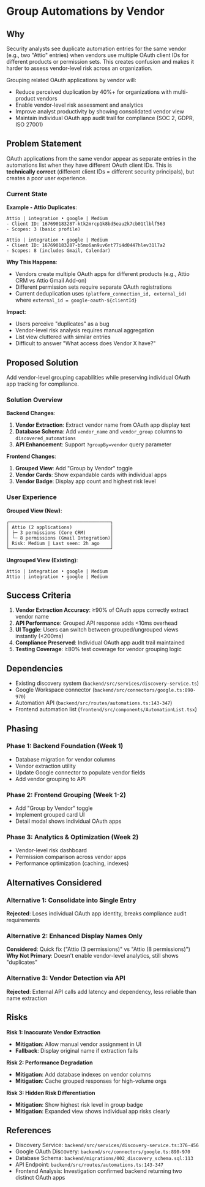 # Group Automations by Vendor

## Why

Security analysts see duplicate automation entries for the same vendor (e.g., two "Attio" entries) when vendors use multiple OAuth client IDs for different products or permission sets. This creates confusion and makes it harder to assess vendor-level risk across an organization.

Grouping related OAuth applications by vendor will:
- Reduce perceived duplication by 40%+ for organizations with multi-product vendors
- Enable vendor-level risk assessment and analytics
- Improve analyst productivity by showing consolidated vendor view
- Maintain individual OAuth app audit trail for compliance (SOC 2, GDPR, ISO 27001)

## Problem Statement

OAuth applications from the same vendor appear as separate entries in the automations list when they have different OAuth client IDs. This is **technically correct** (different client IDs = different security principals), but creates a poor user experience.

### Current State

**Example - Attio Duplicates**:
```
Attio | integration • google | Medium
- Client ID: 167690183287-ktk2mrcp1k8bd5eau2k7cb01tlblf563
- Scopes: 3 (basic profile)

Attio | integration • google | Medium
- Client ID: 167690183287-b5mo6an9uv6nt77i4d0447hlev31l7a2
- Scopes: 8 (includes Gmail, Calendar)
```

**Why This Happens**:
- Vendors create multiple OAuth apps for different products (e.g., Attio CRM vs Attio Gmail Add-on)
- Different permission sets require separate OAuth registrations
- Current deduplication uses `(platform_connection_id, external_id)` where `external_id = google-oauth-${clientId}`

**Impact**:
- Users perceive "duplicates" as a bug
- Vendor-level risk analysis requires manual aggregation
- List view cluttered with similar entries
- Difficult to answer "What access does Vendor X have?"

## Proposed Solution

Add vendor-level grouping capabilities while preserving individual OAuth app tracking for compliance.

### Solution Overview

**Backend Changes**:
1. **Vendor Extraction**: Extract vendor name from OAuth app display text
2. **Database Schema**: Add `vendor_name` and `vendor_group` columns to `discovered_automations`
3. **API Enhancement**: Support `?groupBy=vendor` query parameter

**Frontend Changes**:
1. **Grouped View**: Add "Group by Vendor" toggle
2. **Vendor Cards**: Show expandable cards with individual apps
3. **Vendor Badge**: Display app count and highest risk level

### User Experience

**Grouped View (New)**:
```
┌─────────────────────────────────────┐
│ Attio (2 applications)              │
│ ├─ 3 permissions (Core CRM)         │
│ └─ 8 permissions (Gmail Integration)│
│ Risk: Medium | Last seen: 2h ago    │
└─────────────────────────────────────┘
```

**Ungrouped View (Existing)**:
```
Attio | integration • google | Medium
Attio | integration • google | Medium
```

## Success Criteria

1. **Vendor Extraction Accuracy**: ≥90% of OAuth apps correctly extract vendor name
2. **API Performance**: Grouped API response adds <10ms overhead
3. **UI Toggle**: Users can switch between grouped/ungrouped views instantly (<200ms)
4. **Compliance Preserved**: Individual OAuth app audit trail maintained
5. **Testing Coverage**: ≥80% test coverage for vendor grouping logic

## Dependencies

- Existing discovery system (`backend/src/services/discovery-service.ts`)
- Google Workspace connector (`backend/src/connectors/google.ts:890-970`)
- Automation API (`backend/src/routes/automations.ts:143-347`)
- Frontend automation list (`frontend/src/components/AutomationList.tsx`)

## Phasing

### Phase 1: Backend Foundation (Week 1)
- Database migration for vendor columns
- Vendor extraction utility
- Update Google connector to populate vendor fields
- Add vendor grouping to API

### Phase 2: Frontend Grouping (Week 1-2)
- Add "Group by Vendor" toggle
- Implement grouped card UI
- Detail modal shows individual OAuth apps

### Phase 3: Analytics & Optimization (Week 2)
- Vendor-level risk dashboard
- Permission comparison across vendor apps
- Performance optimization (caching, indexes)

## Alternatives Considered

### Alternative 1: Consolidate into Single Entry
**Rejected**: Loses individual OAuth app identity, breaks compliance audit requirements

### Alternative 2: Enhanced Display Names Only
**Considered**: Quick fix ("Attio (3 permissions)" vs "Attio (8 permissions)")
**Why Not Primary**: Doesn't enable vendor-level analytics, still shows "duplicates"

### Alternative 3: Vendor Detection via API
**Rejected**: External API calls add latency and dependency, less reliable than name extraction

## Risks

**Risk 1: Inaccurate Vendor Extraction**
- **Mitigation**: Allow manual vendor assignment in UI
- **Fallback**: Display original name if extraction fails

**Risk 2: Performance Degradation**
- **Mitigation**: Add database indexes on vendor columns
- **Mitigation**: Cache grouped responses for high-volume orgs

**Risk 3: Hidden Risk Differentiation**
- **Mitigation**: Show highest risk level in group badge
- **Mitigation**: Expanded view shows individual app risks clearly

## References

- Discovery Service: `backend/src/services/discovery-service.ts:376-456`
- Google OAuth Discovery: `backend/src/connectors/google.ts:890-970`
- Database Schema: `backend/migrations/002_discovery_schema.sql:113`
- API Endpoint: `backend/src/routes/automations.ts:143-347`
- Frontend Analysis: Investigation confirmed backend returning two distinct OAuth apps
